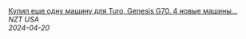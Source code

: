 <!--2024-04-20 05:00:32-->
<div class="yb">
  <a class="nodecor" href="/posts.html?rabota/kupil_eshche_odnu_mashinu_dlya_turo_genesis_g70_4_novye_mashiny_za_2_nedeli">
    <img class="preview" data-videoid="i189fAbaZjA" src="https://i2.ytimg.com/vi/i189fAbaZjA/hqdefault.jpg" align="middle" alt="">
  </a>
  <div class="inlbl text">
    <a class="nodecor" href="/posts.html?rabota/kupil_eshche_odnu_mashinu_dlya_turo_genesis_g70_4_novye_mashiny_za_2_nedeli">Купил еще одну машину для Turo, Genesis G70. 4 новые машины...</a><br>
    <i class="smaller2">NZT USA</i><br>
    <i class="smaller3">2024-04-20</i>
  </div>
</div>

